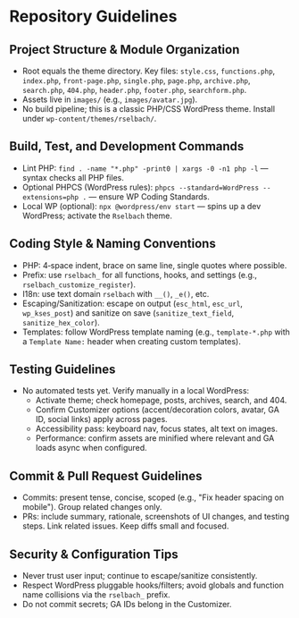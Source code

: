 # Repository Guidelines

## Project Structure & Module Organization
- Root equals the theme directory. Key files: `style.css`, `functions.php`, `index.php`, `front-page.php`, `single.php`, `page.php`, `archive.php`, `search.php`, `404.php`, `header.php`, `footer.php`, `searchform.php`.
- Assets live in `images/` (e.g., `images/avatar.jpg`).
- No build pipeline; this is a classic PHP/CSS WordPress theme. Install under `wp-content/themes/rselbach/`.

## Build, Test, and Development Commands
- Lint PHP: `find . -name "*.php" -print0 | xargs -0 -n1 php -l` — syntax checks all PHP files.
- Optional PHPCS (WordPress rules): `phpcs --standard=WordPress --extensions=php .` — ensure WP Coding Standards.
- Local WP (optional): `npx @wordpress/env start` — spins up a dev WordPress; activate the `Rselbach` theme.

## Coding Style & Naming Conventions
- PHP: 4‑space indent, brace on same line, single quotes where possible.
- Prefix: use `rselbach_` for all functions, hooks, and settings (e.g., `rselbach_customize_register`).
- I18n: use text domain `rselbach` with `__()`, `_e()`, etc.
- Escaping/Sanitization: escape on output (`esc_html`, `esc_url`, `wp_kses_post`) and sanitize on save (`sanitize_text_field`, `sanitize_hex_color`).
- Templates: follow WordPress template naming (e.g., `template-*.php` with a `Template Name:` header when creating custom templates).

## Testing Guidelines
- No automated tests yet. Verify manually in a local WordPress:
  - Activate theme; check homepage, posts, archives, search, and 404.
  - Confirm Customizer options (accent/decoration colors, avatar, GA ID, social links) apply across pages.
  - Accessibility pass: keyboard nav, focus states, alt text on images.
  - Performance: confirm assets are minified where relevant and GA loads async when configured.

## Commit & Pull Request Guidelines
- Commits: present tense, concise, scoped (e.g., "Fix header spacing on mobile"). Group related changes only.
- PRs: include summary, rationale, screenshots of UI changes, and testing steps. Link related issues. Keep diffs small and focused.

## Security & Configuration Tips
- Never trust user input; continue to escape/sanitize consistently.
- Respect WordPress pluggable hooks/filters; avoid globals and function name collisions via the `rselbach_` prefix.
- Do not commit secrets; GA IDs belong in the Customizer.

